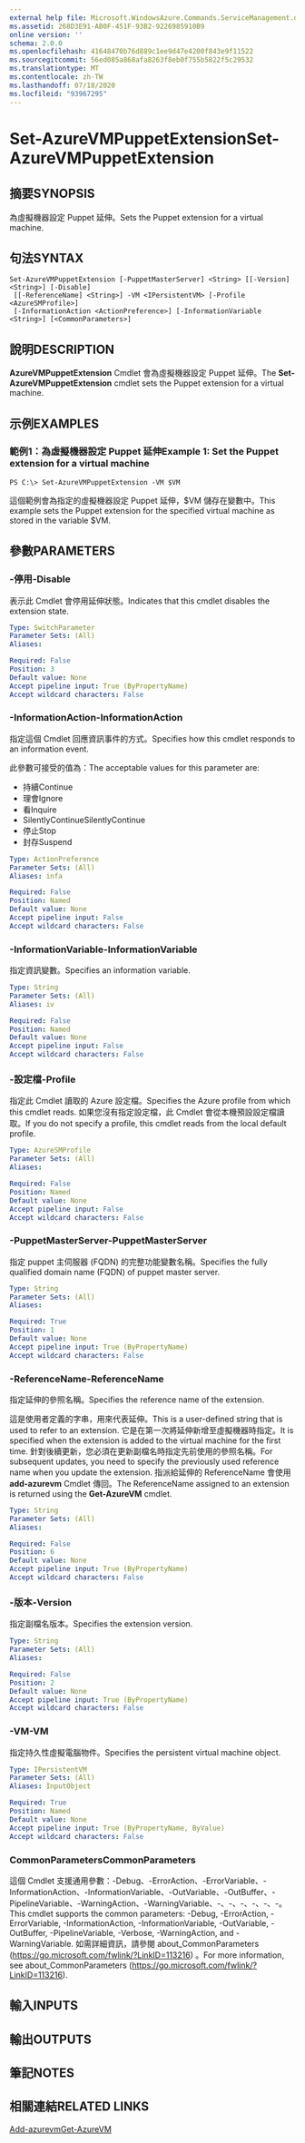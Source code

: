 ```yaml
---
external help file: Microsoft.WindowsAzure.Commands.ServiceManagement.dll-Help.xml
ms.assetid: 268D3E91-AB0F-451F-93B2-9226985910B9
online version: ''
schema: 2.0.0
ms.openlocfilehash: 41648470b76d889c1ee9d47e4200f843e9f11522
ms.sourcegitcommit: 56ed085a868afa8263f8eb0f755b5822f5c29532
ms.translationtype: MT
ms.contentlocale: zh-TW
ms.lasthandoff: 07/18/2020
ms.locfileid: "93967295"
---
```

# <span data-ttu-id="0b901-101">Set-AzureVMPuppetExtension</span><span class="sxs-lookup"><span data-stu-id="0b901-101">Set-AzureVMPuppetExtension</span></span>

## <span data-ttu-id="0b901-102">摘要</span><span class="sxs-lookup"><span data-stu-id="0b901-102">SYNOPSIS</span></span>
<span data-ttu-id="0b901-103">為虛擬機器設定 Puppet 延伸。</span><span class="sxs-lookup"><span data-stu-id="0b901-103">Sets the Puppet extension for a virtual machine.</span></span>

## <span data-ttu-id="0b901-104">句法</span><span class="sxs-lookup"><span data-stu-id="0b901-104">SYNTAX</span></span>

```
Set-AzureVMPuppetExtension [-PuppetMasterServer] <String> [[-Version] <String>] [-Disable]
 [[-ReferenceName] <String>] -VM <IPersistentVM> [-Profile <AzureSMProfile>]
 [-InformationAction <ActionPreference>] [-InformationVariable <String>] [<CommonParameters>]
```

## <span data-ttu-id="0b901-105">說明</span><span class="sxs-lookup"><span data-stu-id="0b901-105">DESCRIPTION</span></span>
<span data-ttu-id="0b901-106">**AzureVMPuppetExtension** Cmdlet 會為虛擬機器設定 Puppet 延伸。</span><span class="sxs-lookup"><span data-stu-id="0b901-106">The **Set-AzureVMPuppetExtension** cmdlet sets the Puppet extension for a virtual machine.</span></span>

## <span data-ttu-id="0b901-107">示例</span><span class="sxs-lookup"><span data-stu-id="0b901-107">EXAMPLES</span></span>

### <span data-ttu-id="0b901-108">範例1：為虛擬機器設定 Puppet 延伸</span><span class="sxs-lookup"><span data-stu-id="0b901-108">Example 1: Set the Puppet extension for a virtual machine</span></span>
```
PS C:\> Set-AzureVMPuppetExtension -VM $VM
```

<span data-ttu-id="0b901-109">這個範例會為指定的虛擬機器設定 Puppet 延伸，$VM 儲存在變數中。</span><span class="sxs-lookup"><span data-stu-id="0b901-109">This example sets the Puppet extension for the specified virtual machine as stored in the variable $VM.</span></span>

## <span data-ttu-id="0b901-110">參數</span><span class="sxs-lookup"><span data-stu-id="0b901-110">PARAMETERS</span></span>

### <span data-ttu-id="0b901-111">-停用</span><span class="sxs-lookup"><span data-stu-id="0b901-111">-Disable</span></span>
<span data-ttu-id="0b901-112">表示此 Cmdlet 會停用延伸狀態。</span><span class="sxs-lookup"><span data-stu-id="0b901-112">Indicates that this cmdlet disables the extension state.</span></span>

```yaml
Type: SwitchParameter
Parameter Sets: (All)
Aliases: 

Required: False
Position: 3
Default value: None
Accept pipeline input: True (ByPropertyName)
Accept wildcard characters: False
```

### <span data-ttu-id="0b901-113">-InformationAction</span><span class="sxs-lookup"><span data-stu-id="0b901-113">-InformationAction</span></span>
<span data-ttu-id="0b901-114">指定這個 Cmdlet 回應資訊事件的方式。</span><span class="sxs-lookup"><span data-stu-id="0b901-114">Specifies how this cmdlet responds to an information event.</span></span>

<span data-ttu-id="0b901-115">此參數可接受的值為：</span><span class="sxs-lookup"><span data-stu-id="0b901-115">The acceptable values for this parameter are:</span></span>

- <span data-ttu-id="0b901-116">持續</span><span class="sxs-lookup"><span data-stu-id="0b901-116">Continue</span></span>
- <span data-ttu-id="0b901-117">理會</span><span class="sxs-lookup"><span data-stu-id="0b901-117">Ignore</span></span>
- <span data-ttu-id="0b901-118">看</span><span class="sxs-lookup"><span data-stu-id="0b901-118">Inquire</span></span>
- <span data-ttu-id="0b901-119">SilentlyContinue</span><span class="sxs-lookup"><span data-stu-id="0b901-119">SilentlyContinue</span></span>
- <span data-ttu-id="0b901-120">停止</span><span class="sxs-lookup"><span data-stu-id="0b901-120">Stop</span></span>
- <span data-ttu-id="0b901-121">封存</span><span class="sxs-lookup"><span data-stu-id="0b901-121">Suspend</span></span>

```yaml
Type: ActionPreference
Parameter Sets: (All)
Aliases: infa

Required: False
Position: Named
Default value: None
Accept pipeline input: False
Accept wildcard characters: False
```

### <span data-ttu-id="0b901-122">-InformationVariable</span><span class="sxs-lookup"><span data-stu-id="0b901-122">-InformationVariable</span></span>
<span data-ttu-id="0b901-123">指定資訊變數。</span><span class="sxs-lookup"><span data-stu-id="0b901-123">Specifies an information variable.</span></span>

```yaml
Type: String
Parameter Sets: (All)
Aliases: iv

Required: False
Position: Named
Default value: None
Accept pipeline input: False
Accept wildcard characters: False
```

### <span data-ttu-id="0b901-124">-設定檔</span><span class="sxs-lookup"><span data-stu-id="0b901-124">-Profile</span></span>
<span data-ttu-id="0b901-125">指定此 Cmdlet 讀取的 Azure 設定檔。</span><span class="sxs-lookup"><span data-stu-id="0b901-125">Specifies the Azure profile from which this cmdlet reads.</span></span>
<span data-ttu-id="0b901-126">如果您沒有指定設定檔，此 Cmdlet 會從本機預設設定檔讀取。</span><span class="sxs-lookup"><span data-stu-id="0b901-126">If you do not specify a profile, this cmdlet reads from the local default profile.</span></span>

```yaml
Type: AzureSMProfile
Parameter Sets: (All)
Aliases: 

Required: False
Position: Named
Default value: None
Accept pipeline input: False
Accept wildcard characters: False
```

### <span data-ttu-id="0b901-127">-PuppetMasterServer</span><span class="sxs-lookup"><span data-stu-id="0b901-127">-PuppetMasterServer</span></span>
<span data-ttu-id="0b901-128">指定 puppet 主伺服器 (FQDN) 的完整功能變數名稱。</span><span class="sxs-lookup"><span data-stu-id="0b901-128">Specifies the fully qualified domain name (FQDN) of puppet master server.</span></span>

```yaml
Type: String
Parameter Sets: (All)
Aliases: 

Required: True
Position: 1
Default value: None
Accept pipeline input: True (ByPropertyName)
Accept wildcard characters: False
```

### <span data-ttu-id="0b901-129">-ReferenceName</span><span class="sxs-lookup"><span data-stu-id="0b901-129">-ReferenceName</span></span>
<span data-ttu-id="0b901-130">指定延伸的參照名稱。</span><span class="sxs-lookup"><span data-stu-id="0b901-130">Specifies the reference name of the extension.</span></span>

<span data-ttu-id="0b901-131">這是使用者定義的字串，用來代表延伸。</span><span class="sxs-lookup"><span data-stu-id="0b901-131">This is a user-defined string that is used to refer to an extension.</span></span>
<span data-ttu-id="0b901-132">它是在第一次將延伸新增至虛擬機器時指定。</span><span class="sxs-lookup"><span data-stu-id="0b901-132">It is specified when the extension is added to the virtual machine for the first time.</span></span>
<span data-ttu-id="0b901-133">針對後續更新，您必須在更新副檔名時指定先前使用的參照名稱。</span><span class="sxs-lookup"><span data-stu-id="0b901-133">For subsequent updates, you need to specify the previously used reference name when you update the extension.</span></span>
<span data-ttu-id="0b901-134">指派給延伸的 ReferenceName 會使用 **add-azurevm** Cmdlet 傳回。</span><span class="sxs-lookup"><span data-stu-id="0b901-134">The ReferenceName assigned to an extension is returned using the **Get-AzureVM** cmdlet.</span></span>

```yaml
Type: String
Parameter Sets: (All)
Aliases: 

Required: False
Position: 6
Default value: None
Accept pipeline input: True (ByPropertyName)
Accept wildcard characters: False
```

### <span data-ttu-id="0b901-135">-版本</span><span class="sxs-lookup"><span data-stu-id="0b901-135">-Version</span></span>
<span data-ttu-id="0b901-136">指定副檔名版本。</span><span class="sxs-lookup"><span data-stu-id="0b901-136">Specifies the extension version.</span></span>

```yaml
Type: String
Parameter Sets: (All)
Aliases: 

Required: False
Position: 2
Default value: None
Accept pipeline input: True (ByPropertyName)
Accept wildcard characters: False
```

### <span data-ttu-id="0b901-137">-VM</span><span class="sxs-lookup"><span data-stu-id="0b901-137">-VM</span></span>
<span data-ttu-id="0b901-138">指定持久性虛擬電腦物件。</span><span class="sxs-lookup"><span data-stu-id="0b901-138">Specifies the persistent virtual machine object.</span></span>

```yaml
Type: IPersistentVM
Parameter Sets: (All)
Aliases: InputObject

Required: True
Position: Named
Default value: None
Accept pipeline input: True (ByPropertyName, ByValue)
Accept wildcard characters: False
```

### <span data-ttu-id="0b901-139">CommonParameters</span><span class="sxs-lookup"><span data-stu-id="0b901-139">CommonParameters</span></span>
<span data-ttu-id="0b901-140">這個 Cmdlet 支援通用參數：-Debug、-ErrorAction、-ErrorVariable、-InformationAction、-InformationVariable、-OutVariable、-OutBuffer、-PipelineVariable、-WarningAction、-WarningVariable、-、-、-、-、-、-。</span><span class="sxs-lookup"><span data-stu-id="0b901-140">This cmdlet supports the common parameters: -Debug, -ErrorAction, -ErrorVariable, -InformationAction, -InformationVariable, -OutVariable, -OutBuffer, -PipelineVariable, -Verbose, -WarningAction, and -WarningVariable.</span></span> <span data-ttu-id="0b901-141">如需詳細資訊，請參閱 about_CommonParameters (https://go.microsoft.com/fwlink/?LinkID=113216) 。</span><span class="sxs-lookup"><span data-stu-id="0b901-141">For more information, see about_CommonParameters (https://go.microsoft.com/fwlink/?LinkID=113216).</span></span>

## <span data-ttu-id="0b901-142">輸入</span><span class="sxs-lookup"><span data-stu-id="0b901-142">INPUTS</span></span>

## <span data-ttu-id="0b901-143">輸出</span><span class="sxs-lookup"><span data-stu-id="0b901-143">OUTPUTS</span></span>

## <span data-ttu-id="0b901-144">筆記</span><span class="sxs-lookup"><span data-stu-id="0b901-144">NOTES</span></span>

## <span data-ttu-id="0b901-145">相關連結</span><span class="sxs-lookup"><span data-stu-id="0b901-145">RELATED LINKS</span></span>

[<span data-ttu-id="0b901-146">Add-azurevm</span><span class="sxs-lookup"><span data-stu-id="0b901-146">Get-AzureVM</span></span>](./Get-AzureVM.md)



